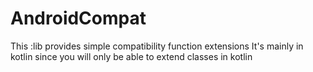 # AndroidCompat
This :lib provides simple compatibility function extensions
It's mainly in kotlin since you will only be able to extend classes in kotlin